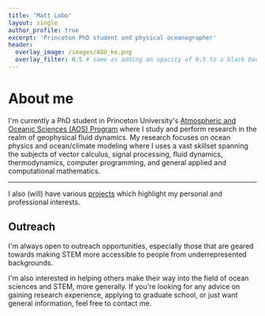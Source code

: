 ```yaml
---
title: 'Matt Lobo'
layout: single
author_profile: true
excerpt: 'Princeton PhD student and physical oceanographer'
header:
  overlay_image: /images/AGU_ke.png
  overlay_filter: 0.5 # same as adding an opacity of 0.5 to a black background
---
```


# About me

I'm currently a PhD student in Princeton University's [Atmospheric and Oceanic Sciences (AOS) Program](https://aos.princeton.edu/) where I study and perform research in the realm of geophysical fluid dynamics.
My research focuses on ocean physics and ocean/climate modeling where I uses a vast skillset spanning the subjects of vector calculus, signal processing,
fluid dynamics, thermodynamics, computer programming, and general applied and computational mathematics.

---

I also (will) have various [projects](https://mjclobo.github.io/projects/) which highlight my personal and professional interests.

## Outreach

I'm always open to outreach opportunities, especially those that
are geared towards making STEM more accessible to people from underrepresented backgrounds.

I'm also interested in helping others make their way into the field of ocean sciences and STEM, more generally.
If you're looking for any advice on gaining research experience, applying to graduate school, or just want general
information, feel free to contact me.

